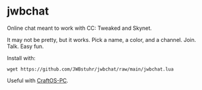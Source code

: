 # jwbchat
Online chat meant to work with CC: Tweaked and Skynet.

It may not be pretty, but it works.
Pick a name, a color, and a channel.
Join.
Talk.
Easy fun.

Install with:

`wget https://github.com/JWBstuhr/jwbchat/raw/main/jwbchat.lua`

Useful with [CraftOS-PC](https://www.craftos-pc.cc/).
